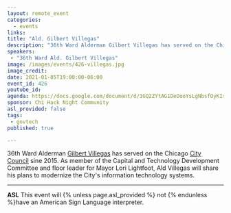 ```yaml
---
layout: remote_event
categories:
  - events
links: 
title: "Ald. Gilbert Villegas"
description: "36th Ward Alderman Gilbert Villegas has served on the Chicago City Council sine 2015. As member of the Capital and Technology Development Committee and floor leader for Mayor Lori Lightfoot, Ald Villegas will share his plans to modernize the City's information technology systems."
speakers:
 - "36th Ward Ald. Gilbert Villegas"
image: /images/events/426-villegas.jpg
image_credit:
date: 2021-01-05T19:00:00-06:00
event_id: 426
youtube_id:
agenda: https://docs.google.com/document/d/1GQ2ZYtAG1DeOooYsLgNbsfOyKIsL7Rp8UzJ4QaqjaNQ/edit#
sponsor: Chi Hack Night Community
asl_provided: false
tags: 
 - govtech
published: true

---
```


36th Ward Alderman [Gilbert Villegas](https://en.wikipedia.org/wiki/Gilbert_Villegas) has served on the Chicago [City Council](https://www.chicago.gov/city/en/about/council.html) sine 2015. As member of the Capital and Technology Development Committee and floor leader for Mayor Lori Lightfoot, Ald Villegas will share his plans to modernize the City's information technology systems.

---

**ASL** This event will {% unless page.asl_provided %} not {% endunless %}have an American Sign Language interpreter.
